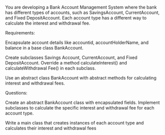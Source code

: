 You are developing a Bank Account Management System where the bank has different types of accounts, such as SavingsAccount, CurrentAccount, and Fixed DepositAccount. Each account type has a different way to calculate the interest and withdrawal fee. 

Requirements:

Encapsulate account details like accountid, accountHolderName, and balance in a base class BankAccount.

Create subclasses Savings Account, CurrentAccount, and Fixed DepositAccount. Override a method calculateInterest() and calculateWithdrawal Fee() in each subclass.

Use an abstract class BankAccount with abstract methods for calculating interest and withdrawal fees.

Questions:

Create an abstract BankAccount class with encapsulated fields. Implement subclasses to calculate the specific interest and withdrawal fee for each account type.

Write a main class that creates instances of each account type and calculates their interest and withdrawal fees
